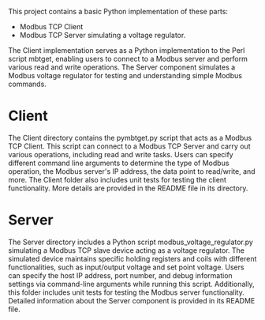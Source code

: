 This project contains a basic Python implementation of these parts:
* Modbus TCP Client
* Modbus TCP Server simulating a voltage regulator. 

The Client implementation serves as a Python implementation to the Perl script mbtget, enabling users to connect to a Modbus server and perform various read and write operations. The Server component simulates a Modbus voltage regulator for testing and understanding simple Modbus commands.

# Client
The Client directory contains the pymbtget.py script that acts as a Modbus TCP Client. This script can connect to a Modbus TCP Server and carry out various operations, including read and write tasks. Users can specify different command line arguments to determine the type of Modbus operation, the Modbus server's IP address, the data point to read/write, and more. The Client folder also includes unit tests for testing the client functionality. More details are provided in the README file in its directory.

# Server
The Server directory includes a Python script modbus_voltage_regulator.py simulating a Modbus TCP slave device acting as a voltage regulator. The simulated device maintains specific holding registers and coils with different functionalities, such as input/output voltage and set point voltage. Users can specify the host IP address, port number, and debug information settings via command-line arguments while running this script. Additionally, this folder includes unit tests for testing the Modbus server functionality. Detailed information about the Server component is provided in its README file.